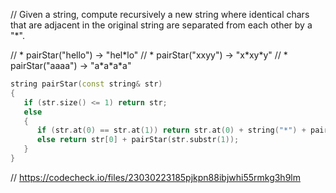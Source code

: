 // Given a string, compute recursively a new string where identical chars that are adjacent in the original string are separated from each other by a "\*".

// * pairStar("hello") → "hel\*lo"
// * pairStar("xxyy") → "x\*xy\*y"
// * pairStar("aaaa") → "a\*a\*a\*a"

```cpp
string pairStar(const string& str)
{
   if (str.size() <= 1) return str;
   else
   {
      if (str.at(0) == str.at(1)) return str.at(0) + string("*") + pairStar(str.substr(1));
      else return str[0] + pairStar(str.substr(1));
   }
}
```

// https://codecheck.io/files/23030223185pjkpn88ibjwhi55rmkg3h9lm